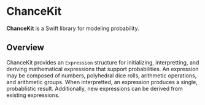 # ChanceKit

**ChanceKit** is a Swift library for modeling probability.

## Overview

ChanceKit provides an `Expression` structure for initializing, interpretting, and deriving mathematical expressions that support probabilities. An expression may be composed of numbers, polyhedral dice rolls, arithmetic operations, and arithmetic groups. When interpretted, an expression produces a single, probablistic result. Additionally, new expressions can be derived from existing expressions.
